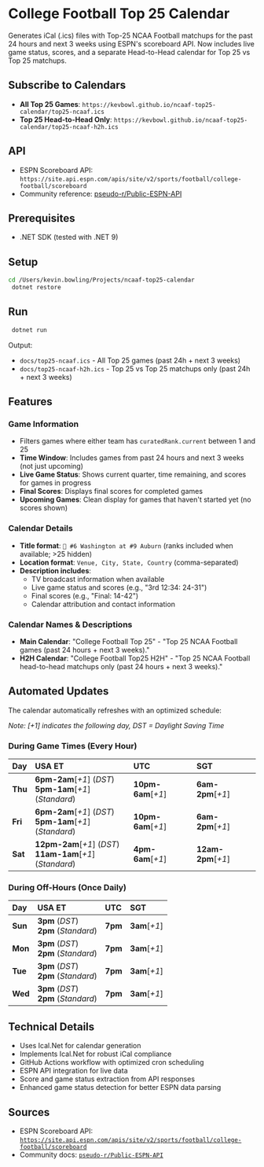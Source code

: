 # College Football Top 25 Calendar

Generates iCal (.ics) files with Top-25 NCAA Football matchups for the past 24 hours and next 3 weeks using ESPN's scoreboard API. Now includes live game status, scores, and a separate Head-to-Head calendar for Top 25 vs Top 25 matchups.

## Subscribe to Calendars

- **All Top 25 Games**: `https://kevbowl.github.io/ncaaf-top25-calendar/top25-ncaaf.ics`
- **Top 25 Head-to-Head Only**: `https://kevbowl.github.io/ncaaf-top25-calendar/top25-ncaaf-h2h.ics`

## API

- ESPN Scoreboard API: `https://site.api.espn.com/apis/site/v2/sports/football/college-football/scoreboard`
- Community reference: [pseudo-r/Public-ESPN-API](https://github.com/pseudo-r/Public-ESPN-API)

## Prerequisites

- .NET SDK (tested with .NET 9)

## Setup

```bash
cd /Users/kevin.bowling/Projects/ncaaf-top25-calendar
 dotnet restore
```

## Run

```bash
 dotnet run
```

Output: 
- `docs/top25-ncaaf.ics` - All Top 25 games (past 24h + next 3 weeks)
- `docs/top25-ncaaf-h2h.ics` - Top 25 vs Top 25 matchups only (past 24h + next 3 weeks)

## Features

### Game Information
- Filters games where either team has `curatedRank.current` between 1 and 25
- **Time Window**: Includes games from past 24 hours and next 3 weeks (not just upcoming)
- **Live Game Status**: Shows current quarter, time remaining, and scores for games in progress
- **Final Scores**: Displays final scores for completed games
- **Upcoming Games**: Clean display for games that haven't started yet (no scores shown)

### Calendar Details
- **Title format**: `🏈 #6 Washington at #9 Auburn` (ranks included when available; >25 hidden)
- **Location format**: `Venue, City, State, Country` (comma-separated)
- **Description includes**:
  - TV broadcast information when available
  - Live game status and scores (e.g., "3rd 12:34: 24-31")
  - Final scores (e.g., "Final: 14-42")
  - Calendar attribution and contact information

### Calendar Names & Descriptions
- **Main Calendar**: "College Football Top 25" - "Top 25 NCAA Football games (past 24 hours + next 3 weeks)."
- **H2H Calendar**: "College Football Top25 H2H" - "Top 25 NCAA Football head-to-head matchups only (past 24 hours + next 3 weeks)."

## Automated Updates

The calendar automatically refreshes with an optimized schedule:

*Note: [+1] indicates the following day, DST = Daylight Saving Time*

### During Game Times (Every Hour)

| **Day** | **USA ET** | **UTC** | **SGT** |
|:--------|:-----------|:--------|:--------|
| **Thu** | **6pm-2am**[*+1*] (*DST*)<br/>**5pm-1am**[*+1*] (*Standard*) | **10pm-6am**[*+1*] | **6am-2pm**[*+1*] |
| **Fri** | **6pm-2am**[*+1*] (*DST*)<br/>**5pm-1am**[*+1*] (*Standard*) | **10pm-6am**[*+1*] | **6am-2pm**[*+1*] |
| **Sat** | **12pm-2am**[*+1*] (*DST*)<br/>**11am-1am**[*+1*] (*Standard*) | **4pm-6am**[*+1*] | **12am-2pm**[*+1*] |

### During Off-Hours (Once Daily)

| **Day** | **USA ET** | **UTC** | **SGT** |
|:--------|:-----------|:--------|:--------|
| **Sun** | **3pm** (*DST*)<br/>**2pm** (*Standard*) | **7pm** | **3am**[*+1*] |
| **Mon** | **3pm** (*DST*)<br/>**2pm** (*Standard*) | **7pm** | **3am**[*+1*] |
| **Tue** | **3pm** (*DST*)<br/>**2pm** (*Standard*) | **7pm** | **3am**[*+1*] |
| **Wed** | **3pm** (*DST*)<br/>**2pm** (*Standard*) | **7pm** | **3am**[*+1*] |

## Technical Details

- Uses Ical.Net for calendar generation
- Implements Ical.Net for robust iCal compliance
- GitHub Actions workflow with optimized cron scheduling
- ESPN API integration for live data
- Score and game status extraction from API responses
- Enhanced game status detection for better ESPN data parsing

## Sources

- ESPN Scoreboard API: [`https://site.api.espn.com/apis/site/v2/sports/football/college-football/scoreboard`](https://site.api.espn.com/apis/site/v2/sports/football/college-football/scoreboard)
- Community docs: [`pseudo-r/Public-ESPN-API`](https://github.com/pseudo-r/Public-ESPN-API)
